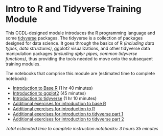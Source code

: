 # Intro to R and Tidyverse Training Module

This CCDL-designed module introduces the R programming language and some [tidyverse](https://www.tidyverse.org/) packages.
The tidyverse is a collection of packages designed for data science.
It goes through the basics of R _(including data types, data structures)_, ggplot2 visualizations, and other tidyverse data manipulation packages _(including dplyr pipes, common tidyverse functions)_, thus providing the tools needed to move onto the subsequent training modules.

The notebooks that comprise this module are (estimated time to complete notebook):

* [Introduction to Base R](https://alexslemonade.github.io/training-modules/intro-to-R-tidyverse/01-intro_to_base_R.nb.html) (1 hr 40 minutes)
* [Introduction to ggplot2](https://alexslemonade.github.io/training-modules/intro-to-R-tidyverse/02-intro_to_ggplot2.nb.html) (45 minutes)
* [Introduction to tidyverse](https://alexslemonade.github.io/training-modules/intro-to-R-tidyverse/03-intro_to_tidyverse.nb.html) (1 hr 10 minutes)
* [Additional exercises for introduction to base R](https://github.com/AlexsLemonade/training-modules/blob/master/intro-to-R-tidyverse/exercise_01-intro_to_base_R.Rmd)
* [Additional exercises for introduction to R](https://github.com/AlexsLemonade/training-modules/blob/master/intro-to-R-tidyverse/exercise_02-intro_to_R.Rmd)  
* [Additional exercises for introduction to tidyverse part 1](https://github.com/AlexsLemonade/training-modules/blob/master/intro-to-R-tidyverse/exercise_03a-intro_to_tidyverse.Rmd)  
* [Additional exercises for introduction to tidyverse part 2](https://github.com/AlexsLemonade/training-modules/blob/master/intro-to-R-tidyverse/exercise_03b-intro_to_tidyverse.Rmd)  

_Total estimated time to complete instruction notebooks: 3 hours 35 minutes_